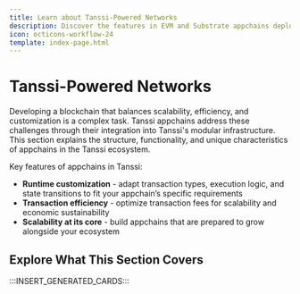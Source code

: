 ```yaml
---
title: Learn about Tanssi-Powered Networks
description: Discover the features in EVM and Substrate appchains deployed through Tanssi, leveraging user-friendly and easy-to-deploy templates for enhanced capabilities.
icon: octicons-workflow-24
template: index-page.html
---
```


# Tanssi-Powered Networks

Developing a blockchain that balances scalability, efficiency, and customization is a complex task. Tanssi appchains address these challenges through their integration into Tanssi's modular infrastructure. This section explains the structure, functionality, and unique characteristics of appchains in the Tanssi ecosystem.

Key features of appchains in Tanssi:

- **Runtime customization** - adapt transaction types, execution logic, and state transitions to fit your appchain’s specific requirements
- **Transaction efficiency** - optimize transaction fees for scalability and economic sustainability
- **Scalability at its core** - build appchains that are prepared to grow alongside your ecosystem

## Explore What This Section Covers

:::INSERT_GENERATED_CARDS:::